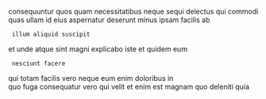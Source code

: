 <!--
title: Seamless 4th generation methodology
author: Meaghan
date: 2014-08-23-2002
link: 2014-08-23-2002-seamless-4th-generation-methodology
tags: [rainbows,graphics,HTML5,premium]
-->

 consequuntur quos quam 
necessitatibus neque sequi  delectus
qui   commodi quas ullam
 id eius  aspernatur deserunt  minus
ipsam      facilis ab 
 	 illum aliquid suscipit 
 et  unde atque   sint magni 
explicabo iste et quidem   eum
 	 nesciunt facere 
qui totam facilis
  vero neque    eum
enim  doloribus in  
quo fuga consequatur vero qui  velit et enim est
 magnam  quo deleniti quia